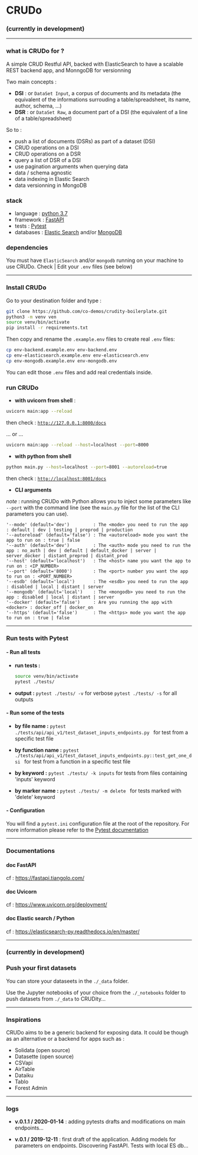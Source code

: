 
# CRUDo

### (currently in development)

------
### what is CRUDo for ? 

A simple CRUD Restful API, backed with ElasticSearch to have a scalable REST backend app, and MonngoDB for versionning

Two main concepts :
- **DSI** : or `DataSet Input`, a corpus of documents and its metadata (the equivalent of the informations surrouding a table/spreadsheet, its name, author, schema, ...)
- **DSR** : or `DataSet Raw`, a document part of a DSI (the equivalent of a line of a table/spreadsheet)

So to : 
- push a list of documents (DSRs) as part of a dataset (DSI)
- CRUD operations on a DSI
- CRUD operations on a DSR
- query a list of DSR of a DSI
- use pagination arguments when querying data
- data / schema agnostic
- data indexing in Elastic Search
- data versionning in MongoDB


### stack

- language : [python 3.7](https://docs.python.org/3.7/)
- framework : [FastAPI](https://fastapi.tiangolo.com/)
- tests : [Pytest](https://docs.pytest.org/en/latest/)
- databases : [Elastic Search](https://www.elastic.co) and/or [MongoDB](https://www.mongodb.com/)

### dependencies

You must have `ElasticSearch` and/or `mongodb` running on your machine to use CRUDo. Check | Edit your `.env` files (see below)

-----

### Install CRUDo

Go to your destination folder and type : 

```sh
git clone https://github.com/co-demos/crudity-boilerplate.git
python3 -m venv ven
source venv/bin/activate
pip install -r requirements.txt
```

Then copy and rename the `.example.env` files to create real `.env` files:

```bash
cp env-backend.example.env env-backend.env
cp env-elasticsearch.example.env env-elasticsearch.env
cp env-mongodb.example.env env-mongodb.env
```
You can edit those `.env` files and add real credentials inside. 


### run CRUDo

- **with uvicorn from shell** :

```sh
uvicorn main:app --reload
```
then check : [`http://127.0.0.1:8000/docs`](http://127.0.0.1:8000/docs)

... or ... 

```sh
uvicorn main:app --reload --host=localhost --port=8000
```


- **with python from shell**

```sh
python main.py --host=localhost --port=8001 --autoreload=true
```

then check : [`http://localhost:8001/docs`](http://localhost:8001/docs)


- **CLI arguments**

*note* : running CRUDo with Python allows you to inject some parameters like `--port` with the command line (see the `main.py` file for the list of the CLI parameters you can use).

```
'--mode' (default='dev')         : The <mode> you need to run the app : default | dev | testing | preprod | production
'--autoreload' (default='false') : The <autoreload> mode you want the app to run on : true | false
'--auth' (default='dev')         : The <auth> mode you need to run the app : no_auth | dev | default | default_docker | server | server_docker | distant_preprod | distant_prod
'--host' (default='localhost')   : The <host> name you want the app to run on : <IP_NUMBER>
'--port' (default='8000')        : The <port> number you want the app to run on : <PORT_NUMBER>
'--esdb' (default='local')       : The <esdb> you need to run the app : disabled | local | distant | server
'--mongodb' (default='local')    : The <mongodb> you need to run the app : disabled | local | distant | server
'--docker' (default='false')     : Are you running the app with <docker> : docker_off | docker_on
'--https' (default='false')      : The <https> mode you want the app to run on : true | false
```

-----

### Run tests with Pytest


#### - Run all tests

- **run tests :**
  ```bash
  source venv/bin/activate
  pytest ./tests/
  ```

- **output :** 
  `pytest ./tests/ -v` for verbose
  `pytest ./tests/ -s` for all outputs

#### - Run some of the tests


- **by file name :** 
  `pytest ./tests/api/api_v1/test_dataset_inputs_endpoints.py ` for test from a specific test file

- **by function name :** 
  `pytest ./tests/api/api_v1/test_dataset_inputs_endpoints.py::test_get_one_dsi ` for test from a function in a specific test file

- **by keyword :**
  `pytest ./tests/ -k inputs` for tests from files containing 'inputs' keyword

- **by marker name :** 
  `pytest ./tests/ -m delete ` for tests marked with 'delete' keyword


#### - Configuration

You will find a `pytest.ini` configuration file at the root of the repository. For more information please refer to the [Pytest documentation](https://docs.pytest.org/en/latest)


-----

### Documentations
#### doc FastAPI 
cf : https://fastapi.tiangolo.com/

#### doc Uvicorn
cf : https://www.uvicorn.org/deployment/

#### doc Elastic search / Python 
cf : https://elasticsearch-py.readthedocs.io/en/master/







----

### (currently in development)
### Push your first datasets

You can store your dataseets in the `./_data` folder.

Use the Jupyter notebooks of your choice from the `./_notebooks` folder to push datasets from `./_data` to CRUDity...

----

### Inspirations

CRUDo aims to be a generic backend for exposing data. It could be though as an alternative or a backend for apps such as : 

- Solidata (open source)
- Datasette (open source)
- CSVapi
- AirTable
- Dataiku 
- Tablo
- Forest Admin

--------

### logs

- **v.0.1.1 / 2020-01-14** : 
  adding pytests drafts and modifications on main endpoints... 

- **v.0.1 / 2019-12-11** : 
  first draft of the application. Adding models for parameters on endpoints. Discovering FastAPI. Tests with local ES db... 